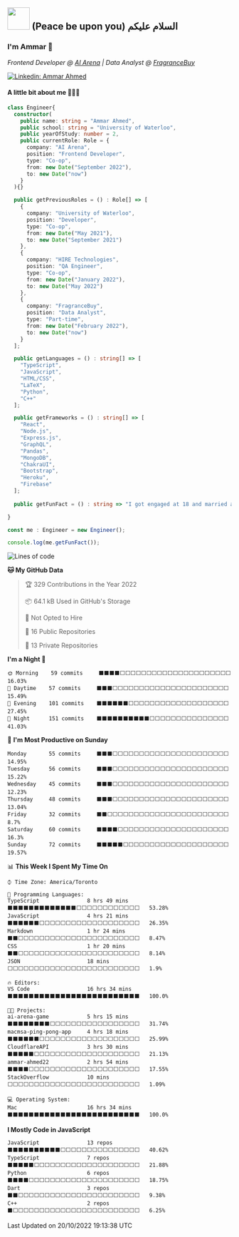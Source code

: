<h2 align="left">
<img src="https://media4.giphy.com/media/Q1C6xwOPXC7tNToIte/giphy.gif?cid=ecf05e47dflkymfd1srru6oarh8wpsf7omdct4gzd1cmq086&rid=giphy.gif&ct=s" width="50"> (Peace be upon you) السلام عليكم
</h2>

### I'm Ammar 👋

*Frontend Developer @ [AI Arena](https://docs.aiarena.io/) | Data Analyst @ [FragranceBuy](https://fragrancebuy.ca)*

[![Linkedin: Ammar Ahmed](https://img.shields.io/badge/-Ammar_Ahmed-blue?style=flat-square&logo=Linkedin&logoColor=white&link=https://www.linkedin.com/in/ammarahmed03/)](https://www.linkedin.com/in/ammarahmed03)

#### A little bit about me 👨🏾‍💻
```typescript
class Engineer{
  constructor(
    public name: string = "Ammar Ahmed",
    public school: string = "University of Waterloo",
    public yearOfStudy: number = 2,
    public currentRole: Role = {
      company: "AI Arena",
      position: "Frontend Developer",
      type: "Co-op",
      from: new Date("September 2022"),
      to: new Date("now")
    }
  ){}

  public getPreviousRoles = () : Role[] => [
    {
      company: "University of Waterloo",
      position: "Developer",
      type: "Co-op",
      from: new Date("May 2021"),
      to: new Date("September 2021")
    },
    {
      company: "HIRE Technologies",
      position: "QA Engineer",
      type: "Co-op",
      from: new Date("January 2022"),
      to: new Date("May 2022")
    },
    {
      company: "FragranceBuy",
      position: "Data Analyst",
      type: "Part-time",
      from: new Date("February 2022"),
      to: new Date("now")
    }
  ];

  public getLanguages = () : string[] => [
    "TypeScript",
    "JavaScript",
    "HTML/CSS",
    "LaTeX",
    "Python",
    "C++"
  ];

  public getFrameworks = () : string[] => [
    "React",
    "Node.js",
    "Express.js",
    "GraphQL",
    "Pandas",
    "MongoDB",
    "ChakraUI",
    "Bootstrap",
    "Heroku",
    "Firebase"
  ];
  
  public getFunFact = () : string => "I got engaged at 18 and married at 20 years old";

}

const me : Engineer = new Engineer();

console.log(me.getFunFact());
```


<!--START_SECTION:waka-->
![Lines of code](https://img.shields.io/badge/From%20Hello%20World%20I%27ve%20Written-2%20Million%20lines%20of%20code-blue)

**🐱 My GitHub Data** 

> 🏆 329 Contributions in the Year 2022
 > 
> 📦 64.1 kB Used in GitHub's Storage 
 > 
> 🚫 Not Opted to Hire
 > 
> 📜 16 Public Repositories 
 > 
> 🔑 13 Private Repositories  
 > 
**I'm a Night 🦉** 

```text
🌞 Morning    59 commits     ⬛⬛⬛⬛⬜⬜⬜⬜⬜⬜⬜⬜⬜⬜⬜⬜⬜⬜⬜⬜⬜⬜⬜⬜⬜   16.03% 
🌆 Daytime    57 commits     ⬛⬛⬛⬜⬜⬜⬜⬜⬜⬜⬜⬜⬜⬜⬜⬜⬜⬜⬜⬜⬜⬜⬜⬜⬜   15.49% 
🌃 Evening    101 commits    ⬛⬛⬛⬛⬛⬛⬜⬜⬜⬜⬜⬜⬜⬜⬜⬜⬜⬜⬜⬜⬜⬜⬜⬜⬜   27.45% 
🌙 Night      151 commits    ⬛⬛⬛⬛⬛⬛⬛⬛⬛⬛⬜⬜⬜⬜⬜⬜⬜⬜⬜⬜⬜⬜⬜⬜⬜   41.03%

```
📅 **I'm Most Productive on Sunday** 

```text
Monday       55 commits     ⬛⬛⬛⬜⬜⬜⬜⬜⬜⬜⬜⬜⬜⬜⬜⬜⬜⬜⬜⬜⬜⬜⬜⬜⬜   14.95% 
Tuesday      56 commits     ⬛⬛⬛⬜⬜⬜⬜⬜⬜⬜⬜⬜⬜⬜⬜⬜⬜⬜⬜⬜⬜⬜⬜⬜⬜   15.22% 
Wednesday    45 commits     ⬛⬛⬛⬜⬜⬜⬜⬜⬜⬜⬜⬜⬜⬜⬜⬜⬜⬜⬜⬜⬜⬜⬜⬜⬜   12.23% 
Thursday     48 commits     ⬛⬛⬛⬜⬜⬜⬜⬜⬜⬜⬜⬜⬜⬜⬜⬜⬜⬜⬜⬜⬜⬜⬜⬜⬜   13.04% 
Friday       32 commits     ⬛⬛⬜⬜⬜⬜⬜⬜⬜⬜⬜⬜⬜⬜⬜⬜⬜⬜⬜⬜⬜⬜⬜⬜⬜   8.7% 
Saturday     60 commits     ⬛⬛⬛⬛⬜⬜⬜⬜⬜⬜⬜⬜⬜⬜⬜⬜⬜⬜⬜⬜⬜⬜⬜⬜⬜   16.3% 
Sunday       72 commits     ⬛⬛⬛⬛⬛⬜⬜⬜⬜⬜⬜⬜⬜⬜⬜⬜⬜⬜⬜⬜⬜⬜⬜⬜⬜   19.57%

```


📊 **This Week I Spent My Time On** 

```text
⌚︎ Time Zone: America/Toronto

💬 Programming Languages: 
TypeScript               8 hrs 49 mins       ⬛⬛⬛⬛⬛⬛⬛⬛⬛⬛⬛⬛⬛⬜⬜⬜⬜⬜⬜⬜⬜⬜⬜⬜⬜   53.28% 
JavaScript               4 hrs 21 mins       ⬛⬛⬛⬛⬛⬛⬜⬜⬜⬜⬜⬜⬜⬜⬜⬜⬜⬜⬜⬜⬜⬜⬜⬜⬜   26.35% 
Markdown                 1 hr 24 mins        ⬛⬛⬜⬜⬜⬜⬜⬜⬜⬜⬜⬜⬜⬜⬜⬜⬜⬜⬜⬜⬜⬜⬜⬜⬜   8.47% 
CSS                      1 hr 20 mins        ⬛⬛⬜⬜⬜⬜⬜⬜⬜⬜⬜⬜⬜⬜⬜⬜⬜⬜⬜⬜⬜⬜⬜⬜⬜   8.14% 
JSON                     18 mins             ⬜⬜⬜⬜⬜⬜⬜⬜⬜⬜⬜⬜⬜⬜⬜⬜⬜⬜⬜⬜⬜⬜⬜⬜⬜   1.9%

🔥 Editors: 
VS Code                  16 hrs 34 mins      ⬛⬛⬛⬛⬛⬛⬛⬛⬛⬛⬛⬛⬛⬛⬛⬛⬛⬛⬛⬛⬛⬛⬛⬛⬛   100.0%

🐱‍💻 Projects: 
ai-arena-game            5 hrs 15 mins       ⬛⬛⬛⬛⬛⬛⬛⬛⬜⬜⬜⬜⬜⬜⬜⬜⬜⬜⬜⬜⬜⬜⬜⬜⬜   31.74% 
macmsa-ping-pong-app     4 hrs 18 mins       ⬛⬛⬛⬛⬛⬛⬜⬜⬜⬜⬜⬜⬜⬜⬜⬜⬜⬜⬜⬜⬜⬜⬜⬜⬜   25.99% 
CloudflareAPI            3 hrs 30 mins       ⬛⬛⬛⬛⬛⬜⬜⬜⬜⬜⬜⬜⬜⬜⬜⬜⬜⬜⬜⬜⬜⬜⬜⬜⬜   21.13% 
ammar-ahmed22            2 hrs 54 mins       ⬛⬛⬛⬛⬜⬜⬜⬜⬜⬜⬜⬜⬜⬜⬜⬜⬜⬜⬜⬜⬜⬜⬜⬜⬜   17.55% 
StackOverflow            10 mins             ⬜⬜⬜⬜⬜⬜⬜⬜⬜⬜⬜⬜⬜⬜⬜⬜⬜⬜⬜⬜⬜⬜⬜⬜⬜   1.09%

💻 Operating System: 
Mac                      16 hrs 34 mins      ⬛⬛⬛⬛⬛⬛⬛⬛⬛⬛⬛⬛⬛⬛⬛⬛⬛⬛⬛⬛⬛⬛⬛⬛⬛   100.0%

```

**I Mostly Code in JavaScript** 

```text
JavaScript               13 repos            ⬛⬛⬛⬛⬛⬛⬛⬛⬛⬛⬜⬜⬜⬜⬜⬜⬜⬜⬜⬜⬜⬜⬜⬜⬜   40.62% 
TypeScript               7 repos             ⬛⬛⬛⬛⬛⬜⬜⬜⬜⬜⬜⬜⬜⬜⬜⬜⬜⬜⬜⬜⬜⬜⬜⬜⬜   21.88% 
Python                   6 repos             ⬛⬛⬛⬛⬜⬜⬜⬜⬜⬜⬜⬜⬜⬜⬜⬜⬜⬜⬜⬜⬜⬜⬜⬜⬜   18.75% 
Dart                     3 repos             ⬛⬛⬜⬜⬜⬜⬜⬜⬜⬜⬜⬜⬜⬜⬜⬜⬜⬜⬜⬜⬜⬜⬜⬜⬜   9.38% 
C++                      2 repos             ⬛⬜⬜⬜⬜⬜⬜⬜⬜⬜⬜⬜⬜⬜⬜⬜⬜⬜⬜⬜⬜⬜⬜⬜⬜   6.25%

```



 Last Updated on 20/10/2022 19:13:38 UTC
<!--END_SECTION:waka-->
